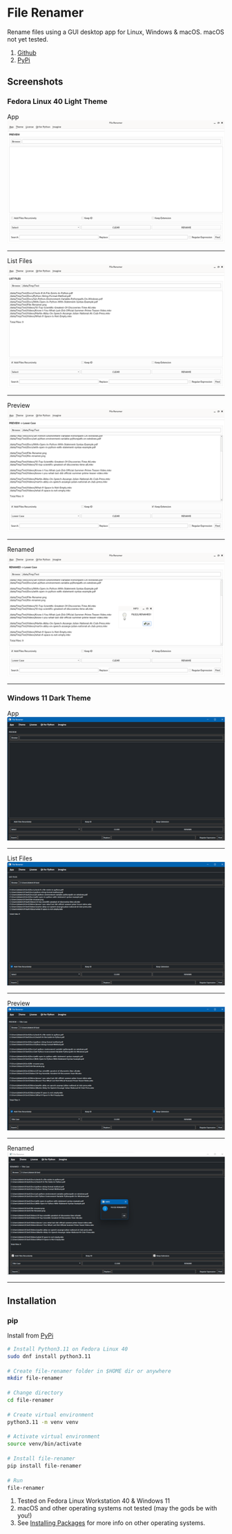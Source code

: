 # File Renamer
Rename files using a GUI desktop app for Linux, Windows & macOS. macOS not yet tested.

1. [Github](https://github.com/mcarlos101/file-renamer)
1. [PyPi](https://pypi.org/project/file-renamer/)

## Screenshots

### Fedora Linux 40 Light Theme
App
![file-renamer app](https://raw.githubusercontent.com/mcarlos101/file-renamer/main/screenshots/fedora-linux-40/light/file-renamer-light-01-app-fedora-linux-40.png)

***

List Files
![List Files](https://raw.githubusercontent.com/mcarlos101/file-renamer/main/screenshots/fedora-linux-40/light/file-renamer-light-02-list-files-fedora-linux-40.png)
***

Preview
![Preview](https://raw.githubusercontent.com/mcarlos101/file-renamer/main/screenshots/fedora-linux-40/light/file-renamer-light-03-preview-fedora-linux-40.png)

***

Renamed
![Renamed](https://raw.githubusercontent.com/mcarlos101/file-renamer/main/screenshots/fedora-linux-40/light/file-renamer-light-04-renamed-fedora-linux-40.png)

***

### Windows 11 Dark Theme
App
![file-renamer app](https://raw.githubusercontent.com/mcarlos101/file-renamer/main/screenshots/windows-11/dark/file-renamer-dark-01-app-windows-11.png)

***

List Files
![List Files](https://raw.githubusercontent.com/mcarlos101/file-renamer/main/screenshots/windows-11/dark/file-renamer-dark-02-list-files-windows-11.png)
***

Preview
![Preview](https://raw.githubusercontent.com/mcarlos101/file-renamer/main/screenshots/windows-11/dark/file-renamer-dark-03-preview-windows-11.png)

***

Renamed
![Renamed](https://raw.githubusercontent.com/mcarlos101/file-renamer/main/screenshots/windows-11/dark/file-renamer-dark-04-renamed-windows-11.png)

***


## Installation

###  pip
Install from [PyPi](https://pypi.org/project/file-renamer/)
```bash
# Install Python3.11 on Fedora Linux 40
sudo dnf install python3.11

# Create file-renamer folder in $HOME dir or anywhere
mkdir file-renamer

# Change directory
cd file-renamer

# Create virtual environment
python3.11 -m venv venv

# Activate virtual environment
source venv/bin/activate

# Install file-renamer
pip install file-renamer

# Run
file-renamer
```

1. Tested on Fedora Linux Workstation 40 & Windows 11
1. macOS and other operating systems not tested (may the gods be with you!) 
1. See [Installing Packages](https://packaging.python.org/en/latest/tutorials/installing-packages/) for more info on other operating systems.


